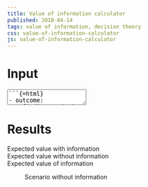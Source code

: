 ```yaml
---
title: Value of information calculator
published: 2018-04-14
tags: value of information, decision theory
css: value-of-information-calculator
js: value-of-information-calculator
---
```


# Input

<form id="voi">
<textarea class="voi-tree" id="voi-text">
```{=html}
- outcome:
    finding: coin is double heads
    choices:
    - choice: bet heads
      results:
      - outcome: {label: heads, value: 1}
        prob: 1
      - outcome: {label: tails, value: 0}
        prob: 0
    - choice: bet tails
      results:
      - outcome: {label: heads, value: 0}
        prob: 1
      - outcome: {label: tails, value: 1}
        prob: 0
  prob: 0.5
- outcome:
    finding: coin is double tails
    choices:
    - choice: bet heads
      results:
      - outcome: {label: heads, value: 1}
        prob: 0
      - outcome: {label: tails, value: 0}
        prob: 1
    - choice: bet tails
      results:
      - outcome: {label: heads, value: 0}
        prob: 0
      - outcome: {label: tails, value: 1}
        prob: 1
  prob: 0.5
```
</textarea>
</form>

# Results

<output form="voi" for="voi-text">
<div id="voi-error"></div>
<div id="result-numbers">
<span class="label">Expected value with information</span><span id="expected-value"></span><br/>
<span class="label">Expected value without information</span><span id="forgotten-expected-value"></span><br/>
<span class="label">Expected value of information</span><span id="voi-result"></span><br/>
</div>
<figure><figcaption>Scenario without information</figcaption><pre class="voi-tree" id="forgotten"></pre></figure>
</output>
